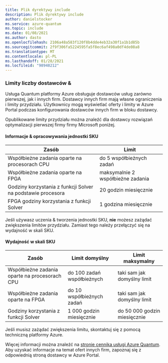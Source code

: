 ```yaml
---
title: Plik dyrektywy include
description: Plik dyrektywy include
author: danielstocker
ms.service: azure-quantum
ms.topic: include
ms.date: 01/08/2021
ms.author: dasto
ms.openlocfilehash: 2106a48a583f120f8b4dde4eb32a30f1a1b1d85b
ms.sourcegitcommit: 2f9f306fa5224595fa5f8ec6af498a0df4de08a8
ms.translationtype: MT
ms.contentlocale: pl-PL
ms.lasthandoff: 01/28/2021
ms.locfileid: "98948212"
---
```

### <a name="provider-limits--quota"></a>Limity liczby dostawców &

Usługa Quantum platformy Azure obsługuje dostawców usług zarówno pierwszej, jak i innych firm. Dostawcy innych firm mają własne ograniczenia i limity przydziału. Użytkownicy mogą wyświetlać oferty i limity w Azure Portal podczas konfigurowania dostawców innych firm w bloku dostawcy. 

Opublikowane limity przydziału można znaleźć dla dostawcy rozwiązań optymalizacji pierwszej firmy firmy Microsoft poniżej. 

#### <a name="learn--develop-sku"></a>Informacje & opracowywania jednostki SKU

| Zasób | Limit |
| --- | --- |
| Współbieżne zadania oparte na procesorach CPU | do 5 współbieżnych zadań |
| Współbieżne zadania oparte na FPGA | maksymalnie 2 współbieżne zadania |
| Godziny korzystania z funkcji Solver na podstawie procesora | 20 godzin miesięcznie  |
| FPGA godziny korzystania z funkcji Solver | 1 godzina miesięcznie  |

Jeśli używasz uczenia & tworzenia jednostki SKU, **nie** możesz zażądać zwiększenia limitów przydziału. Zamiast tego należy przełączyć się na wydajność w skali SKU.

#### <a name="performance-at-scale-sku"></a>Wydajność w skali SKU

| Zasób | Limit domyślny | Limit maksymalny |
| --- | --- | --- |
| Współbieżne zadania oparte na procesorach CPU | do 100 zadań współbieżnych | taki sam jak domyślny limit |
| Współbieżne zadania oparte na FPGA | do 10 współbieżnych zadań | taki sam jak domyślny limit |
| Godziny korzystania z funkcji Solver | 1 000 godzin miesięcznie  | do 50 000 godzin miesięcznie |

Jeśli musisz zażądać zwiększenia limitu, skontaktuj się z pomocą techniczną platformy Azure. 

Więcej informacji można znaleźć na [stronie cennika usługi Azure Quantum](https://aka.ms/AQ/Pricing).
Aby uzyskać informacje na temat ofert innych firm, zapoznaj się z odpowiednią stroną dostawcy w Azure Portal.
